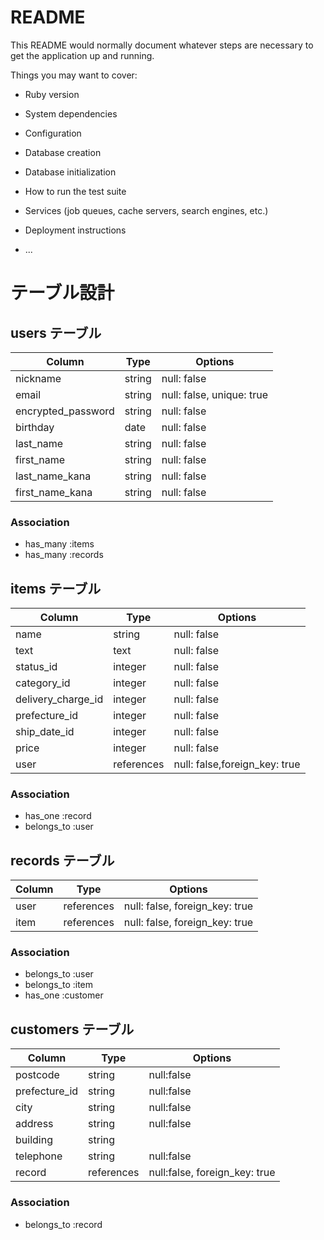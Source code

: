 # README

This README would normally document whatever steps are necessary to get the
application up and running.

Things you may want to cover:

* Ruby version

* System dependencies

* Configuration

* Database creation

* Database initialization

* How to run the test suite

* Services (job queues, cache servers, search engines, etc.)

* Deployment instructions

* ...

# テーブル設計

## users テーブル

| Column             | Type        | Options                   |
| ------------------ | ----------- | ------------------------- |
| nickname           | string      | null: false               | 
| email              | string      | null: false, unique: true |
| encrypted_password | string      | null: false               |
| birthday           | date        | null: false               |
| last_name          | string      | null: false               |
| first_name         | string      | null: false               |
| last_name_kana     | string      | null: false               |
| first_name_kana    | string      | null: false               |


### Association

- has_many :items
- has_many :records


## items テーブル

| Column             | Type        | Options                        |
| --------------     | ----------- | ------------------------------ |
| name               | string      | null: false                    |
| text               | text        | null: false                    |
| status_id          | integer     | null: false                    |
| category_id        | integer     | null: false                    |
| delivery_charge_id | integer     | null: false                    |
| prefecture_id      | integer     | null: false                    |
| ship_date_id       | integer     | null: false                    |
| price              | integer     | null: false                    |
| user               | references  | null: false,foreign_key: true  |

### Association

- has_one :record 
- belongs_to :user

## records テーブル

| Column     | Type        | Options                        |
| ---------- | ----------- | ------------------------------ |
| user       | references  | null: false, foreign_key: true |
| item       | references  | null: false, foreign_key: true |


### Association

- belongs_to :user
- belongs_to :item
- has_one :customer

## customers テーブル

| Column        | Type       | Options                       |
| ------------- | ---------- | ----------------------------- |
| postcode      | string     | null:false                    |
| prefecture_id | string     | null:false                    |
| city          | string     | null:false                    |
| address       | string     | null:false                    |
| building      | string     |                               |
| telephone     | string     | null:false                    |
| record        | references | null:false, foreign_key: true |


### Association

- belongs_to :record
